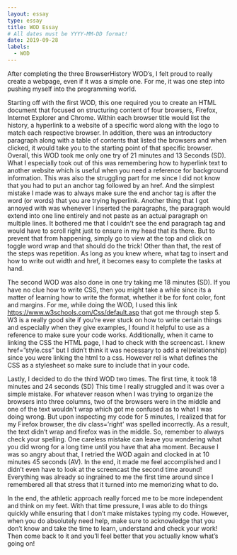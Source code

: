 ```yaml
---
layout: essay
type: essay
title: WOD Essay
# All dates must be YYYY-MM-DD format!
date: 2019-09-28
labels:
  - WOD
---
```


After completing the three BrowserHistory WOD’s, I felt proud to really create a webpage, even if it was a simple one. For me, it was one step into pushing myself into the programming world.

Starting off with the first WOD, this one required you to create an HTML document that focused on structuring content of four browsers, Firefox, Internet Explorer and Chrome. Within each browser title would list the history, a hyperlink to a website of a specific word along with the logo to match each respective browser. In addition, there was an introductory paragraph along with a table of contents that listed the browsers and when clicked, it would take you to the starting point of that specific browser. Overall, this WOD took me only one try of 21 minutes and 13 Seconds (SD). What I especially took out of this was remembering how to hyperlink text to another website which is useful when you need a reference for background information. This was also the struggling part for me since I did not know that you had to put an anchor tag followed by an href. And the simplest mistake I made was to always make sure the end anchor tag is after the word (or words) that you are trying hyperlink. Another thing that I got annoyed with was whenever I inserted the paragraphs, the paragraph would extend into one line entirely and not paste as an actual paragraph on multiple lines. It bothered me that I couldn’t see the end paragraph tag and would have to scroll right just to ensure in my head that its there. But to prevent that from happening, simply go to view at the top and click on toggle word wrap and that should do the trick! Other than that, the rest of the steps was repetition. As long as you knew where, what tag to insert and how to write out width and href, it becomes easy to complete the tasks at hand.  

The second WOD was also done in one try taking me 18 minutes (SD). If you have no clue how to write CSS, then you might take a while since its a matter of learning how to write the format, whether it be for font color, font and margins. For me, while doing the WOD, I used this link https://www.w3schools.com/Css/default.asp that got me through step 5. W3 is a really good site if you’re ever stuck on how to write certain things and especially when they give examples, I found it helpful to use as a reference to make sure your code works. Additionally, when it came to linking the CSS  the HTML page, I had to check with the screencast. I knew href=”style.css” but I didn’t think it was necessary to add a rel(relationship) since you were linking the html to a css. However rel is what defines the CSS as a stylesheet so make sure to include that in your code.
       
Lastly, I decided to do the third WOD two times. The first time, it took 18 minutes and 24 seconds (SD) This time I really struggled and it was over a simple mistake. For whatever reason when I was trying to organize the browsers into three columns, two of the browsers were in the middle and one of the text wouldn’t wrap which got me confused as to what I was doing wrong. But upon inspecting my code for 5 minutes, I realized that for my Firefox browser, the div class=’right’ was spelled incorrectly. As a result, the text didn’t wrap and firefox was in the middle. So, remember to always check your spelling. One careless mistake can leave you wondering what you did wrong for a long time until you have that aha moment. Because I was so angry about that, I retried the WOD again and clocked in at 10 minutes 45 seconds (AV). In the end, it made me feel accomplished and I didn’t even have to look at the screencast the second time around! Everything was already so ingrained to me the first time around since I remembered all that stress that it turned into me memorizing what to do.  

In the end, the athletic approach really forced me to be more independent and think on my feet. With that time pressure, I was able to do things quickly while ensuring that I don’t make mistakes typing my code. However, when you do absolutely need help, make sure to acknowledge that you don’t know and take the time to learn, understand and check your work! Then come back to it and you’ll feel better that you actually know what’s going on!  
